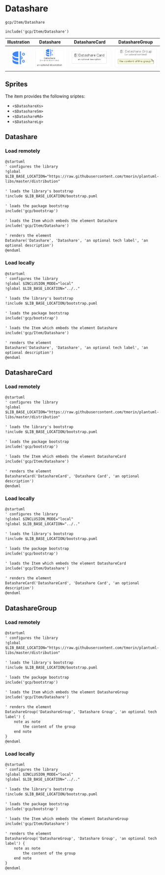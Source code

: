 # Datashare


```text
gcp/Item/Datashare
```

```text
include('gcp/Item/Datashare')
```



| Illustration | Datashare | DatashareCard | DatashareGroup |
| :---: | :---: | :---: | :---: |
| ![illustration for Illustration](../../gcp/Item/Datashare.png) | ![illustration for Datashare](../../gcp/Item/Datashare.Local.png) | ![illustration for DatashareCard](../../gcp/Item/DatashareCard.Local.png) | ![illustration for DatashareGroup](../../gcp/Item/DatashareGroup.Local.png) |



## Sprites
The item provides the following sriptes:

- `<$DatashareXs>`
- `<$DatashareSm>`
- `<$DatashareMd>`
- `<$DatashareLg>`





## Datashare

### Load remotely
```plantuml
@startuml
' configures the library
!global $LIB_BASE_LOCATION="https://raw.githubusercontent.com/tmorin/plantuml-libs/master/distribution"

' loads the library's bootstrap
!include $LIB_BASE_LOCATION/bootstrap.puml

' loads the package bootstrap
include('gcp/bootstrap')

' loads the Item which embeds the element Datashare
include('gcp/Item/Datashare')

' renders the element
Datashare('Datashare', 'Datashare', 'an optional tech label', 'an optional description')
@enduml
```

### Load locally
```plantuml
@startuml
' configures the library
!global $INCLUSION_MODE="local"
!global $LIB_BASE_LOCATION="../.."

' loads the library's bootstrap
!include $LIB_BASE_LOCATION/bootstrap.puml

' loads the package bootstrap
include('gcp/bootstrap')

' loads the Item which embeds the element Datashare
include('gcp/Item/Datashare')

' renders the element
Datashare('Datashare', 'Datashare', 'an optional tech label', 'an optional description')
@enduml
```

## DatashareCard

### Load remotely
```plantuml
@startuml
' configures the library
!global $LIB_BASE_LOCATION="https://raw.githubusercontent.com/tmorin/plantuml-libs/master/distribution"

' loads the library's bootstrap
!include $LIB_BASE_LOCATION/bootstrap.puml

' loads the package bootstrap
include('gcp/bootstrap')

' loads the Item which embeds the element DatashareCard
include('gcp/Item/Datashare')

' renders the element
DatashareCard('DatashareCard', 'Datashare Card', 'an optional description')
@enduml
```

### Load locally
```plantuml
@startuml
' configures the library
!global $INCLUSION_MODE="local"
!global $LIB_BASE_LOCATION="../.."

' loads the library's bootstrap
!include $LIB_BASE_LOCATION/bootstrap.puml

' loads the package bootstrap
include('gcp/bootstrap')

' loads the Item which embeds the element DatashareCard
include('gcp/Item/Datashare')

' renders the element
DatashareCard('DatashareCard', 'Datashare Card', 'an optional description')
@enduml
```

## DatashareGroup

### Load remotely
```plantuml
@startuml
' configures the library
!global $LIB_BASE_LOCATION="https://raw.githubusercontent.com/tmorin/plantuml-libs/master/distribution"

' loads the library's bootstrap
!include $LIB_BASE_LOCATION/bootstrap.puml

' loads the package bootstrap
include('gcp/bootstrap')

' loads the Item which embeds the element DatashareGroup
include('gcp/Item/Datashare')

' renders the element
DatashareGroup('DatashareGroup', 'Datashare Group', 'an optional tech label') {
    note as note
        the content of the group
    end note
}
@enduml
```

### Load locally
```plantuml
@startuml
' configures the library
!global $INCLUSION_MODE="local"
!global $LIB_BASE_LOCATION="../.."

' loads the library's bootstrap
!include $LIB_BASE_LOCATION/bootstrap.puml

' loads the package bootstrap
include('gcp/bootstrap')

' loads the Item which embeds the element DatashareGroup
include('gcp/Item/Datashare')

' renders the element
DatashareGroup('DatashareGroup', 'Datashare Group', 'an optional tech label') {
    note as note
        the content of the group
    end note
}
@enduml
```

